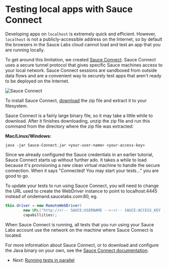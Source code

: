 Testing local apps with Sauce Connect
=======

Developing apps on `localhost` is extremely quick and efficient. However, `localhost` is not a publicly-accessible
address on the Internet, so by default the browsers in the Sauce Labs cloud cannot 
load and test an app that you are running locally.

To get around this limitation, we created [Sauce Connect](https://saucelabs.com/docs/connect).
Sauce Connect uses a secure tunnel protocol that gives specific Sauce machines
access to your local network. Sauce Connect sessions are sandboxed
from outside data flows and are a convenient way to securely test apps that
aren't ready to be deployed on the Internet.

![Sauce Connect](https://raw.github.com/saucelabs/java-tutorial/master/Diagram-Connect.png?login=jlipps&token=bd2ba4272c3899aa616f60ee70c0d128)

To install Sauce Connect, [download](https://saucelabs.com/downloads/Sauce-Connect-latest.zip) the zip file and extract it to your filesystem.

Sauce Connect is a fairly large binary file, so it may take a little while to
download. After it finishes downloading, unzip the zip file and run this command from the directory where the zip file was extracted:

**Mac/Linux/Windows:**

    java -jar Sauce-Connect.jar <your-user-name> <your-access-key>

Since we already configured the Sauce credentials in an earlier tutorial,
Sauce Connect starts up without further ado. It takes a while to load because
it's provisioning a new clean virtual machine to handle the
secure connection. When it says "Connected! You may start your tests..." you
are good to go.

To update your tests to run using Sauce Connect, you will need to change the URL used to create the WebDriver instance to point to localhost:4445 instead of ondemand.saucelabs.com:80, eg.

<!-- SAUCE:LOGIN -->
```java
this.driver = new RemoteWebDriver(
        new URL("http://<!-- SAUCE:USERNAME -->:<!-- SAUCE:ACCESS_KEY -->@localhost:4445/wd/hub"),
        capabillities);
```

When Sauce Connect is running, all tests that you run using your Sauce Labs
account use the network on the machine where Sauce Connect is located.

For more information about Sauce Connect, or to download and configure the
Java binary on your own, see the [Sauce Connect documentation](https://saucelabs.com/docs/connect).

* _Next_: [Running tests in parallel](##06-Parallelism.md##)
